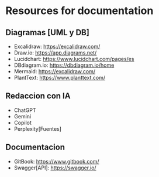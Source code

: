 # Resources for documentation
## Diagramas [UML y DB]
- Excalidraw: https://excalidraw.com/
- Draw.io: https://app.diagrams.net/
- Lucidchart: https://www.lucidchart.com/pages/es
- DBdiagram.io: https://dbdiagram.io/home
- Mermaid: https://excalidraw.com/
- PlantText: https://www.planttext.com/

## Redaccion con IA
- ChatGPT
- Gemini
- Copilot
- Perplexity[Fuentes]

## Documentacion
- GitBook: https://www.gitbook.com/
- Swagger[API]: https://swagger.io/ 

